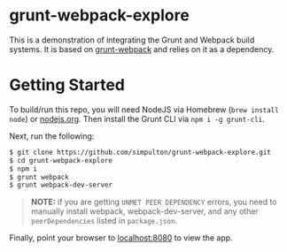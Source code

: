 # grunt-webpack-explore
This is a demonstration of integrating the Grunt and Webpack build systems. It is based on [grunt-webpack](https://github.com/webpack/grunt-webpack) and relies on it as a dependency. 

# Getting Started
To build/run this repo, you will need NodeJS via Homebrew (`brew install node`) or [nodejs.org](https://nodejs.org/en/). Then install the Grunt CLI via `npm i -g grunt-cli`.

Next, run the following:

```bash
$ git clone https://github.com/simpulton/grunt-webpack-explore.git
$ cd grunt-webpack-explore
$ npm i
$ grunt webpack
$ grunt webpack-dev-server
```

> **NOTE:** if you are getting `UNMET PEER DEPENDENCY` errors, you need to manually install webpack, webpack-dev-server, and any other `peerDependencies` listed in `package.json`.

Finally, point your browser to [localhost:8080](http://localhost:8080) to view the app.
